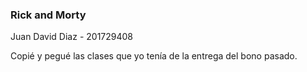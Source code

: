 ### Rick and Morty
Juan David Diaz - 201729408 

Copié y pegué las clases que yo tenía de la entrega del bono pasado.

